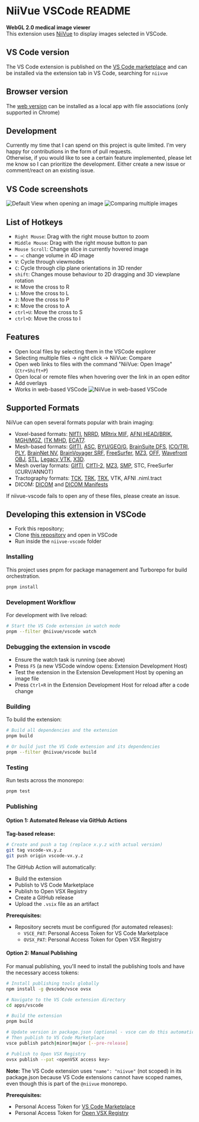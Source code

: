 # NiiVue VSCode README

**WebGL 2.0 medical image viewer**  
This extension uses [NiiVue](https://github.com/niivue/niivue) to display images selected in VSCode.  

## VS Code version

The VS Code extension is published on the [VS Code marketplace](https://marketplace.visualstudio.com/items?itemName=KorbinianEckstein.niivue) and can be installed via the extension tab in VS Code, searching for `niivue`

## Browser version

The [web version](https://korbinian90.github.io/niivue-vscode) can be installed as a local app with file associations (only supported in Chrome)

## Development

Currently my time that I can spend on this project is quite limited. I'm very happy for contributions in the form of pull requests.  
Otherwise, if you would like to see a certain feature implemented, please let me know so I can prioritize the development. Either create a new issue or comment/react on an existing issue.  

## VS Code screenshots

![Default View when opening an image](media/default_view.png)
![Comparing multiple images](media/compare_view.png)

## List of Hotkeys

- `Right Mouse`: Drag with the right mouse button to zoom
- `Middle Mouse`: Drag with the right mouse button to pan
- `Mouse Scroll`: Change slice in currently hovered image
- `← →`: change volume in 4D image
- `V`: Cycle through viewmodes
- `C`: Cycle through clip plane orientations in 3D render
- `shift`: Changes mouse behaviour to 2D dragging and 3D viewplane rotation
- `H`: Move the cross to R
- `L`: Move the cross to L
- `J`: Move the cross to P
- `K`: Move the cross to A
- `ctrl+U`: Move the cross to S
- `ctrl+D`: Move the cross to I

## Features

- Open local files by selecting them in the VSCode explorer
- Selecting multiple files -> right click -> NiiVue: Compare
- Open web links to files with the command "NiiVue: Open Image" (`Ctr+Shift+P`)
- Open local or remote files when hovering over the link in an open editor
- Add overlays
- Works in web-based VSCode
![NiiVue in web-based VSCode](media/web_based.png)

## Supported Formats

NiiVue can open several formats popular with brain imaging:

- Voxel-based formats: [NIfTI](https://brainder.org/2012/09/23/the-nifti-file-format/), [NRRD](http://teem.sourceforge.net/nrrd/format.html), [MRtrix MIF](https://mrtrix.readthedocs.io/en/latest/getting_started/image_data.html#mrtrix-image-formats), [AFNI HEAD/BRIK](https://afni.nimh.nih.gov/pub/dist/doc/program_help/README.attributes.html), [MGH/MGZ](https://surfer.nmr.mgh.harvard.edu/fswiki/FsTutorial/MghFormat), [ITK MHD](https://itk.org/Wiki/ITK/MetaIO/Documentation#Reading_a_Brick-of-Bytes_.28an_N-Dimensional_volume_in_a_single_file.29), [ECAT7](https://github.com/openneuropet/PET2BIDS/tree/28aae3fab22309047d36d867c624cd629c921ca6/ecat_validation/ecat_info).
- Mesh-based formats: [GIfTI](https://www.nitrc.org/projects/gifti/), [ASC](http://www.grahamwideman.com/gw/brain/fs/surfacefileformats.htm), [BYU/GEO/G](http://www.grahamwideman.com/gw/brain/fs/surfacefileformats.htm), [BrainSuite DFS](http://brainsuite.org/formats/dfs/), [ICO/TRI](http://www.grahamwideman.com/gw/brain/fs/surfacefileformats.htm), [PLY](<https://en.wikipedia.org/wiki/PLY_(file_format)>), [BrainNet NV](https://www.nitrc.org/projects/bnv/), [BrainVoyager SRF](https://support.brainvoyager.com/brainvoyager/automation-development/84-file-formats/344-users-guide-2-3-the-format-of-srf-files), [FreeSurfer](http://www.grahamwideman.com/gw/brain/fs/surfacefileformats.htm), [MZ3](https://github.com/neurolabusc/surf-ice/tree/master/mz3), [OFF](<https://en.wikipedia.org/wiki/OFF_(file_format)>), [Wavefront OBJ](https://brainder.org/tag/obj/), [STL](https://medium.com/3d-printing-stories/why-stl-format-is-bad-fea9ecf5e45), [Legacy VTK](https://vtk.org/wp-content/uploads/2015/04/file-formats.pdf), [X3D](https://3dprint.nih.gov/).
- Mesh overlay formats: [GIfTI](https://www.nitrc.org/projects/gifti/), [CIfTI-2](https://balsa.wustl.edu/about/fileTypes), [MZ3](https://github.com/neurolabusc/surf-ice/tree/master/mz3), [SMP](https://support.brainvoyager.com/brainvoyager/automation-development/84-file-formats/40-the-format-of-smp-files), STC, FreeSurfer (CURV/ANNOT)
- Tractography formats: [TCK](https://mrtrix.readthedocs.io/en/latest/getting_started/image_data.html#tracks-file-format-tck), [TRK](http://trackvis.org/docs/?subsect=fileformat), [TRX](https://github.com/frheault/tractography_file_format), VTK, AFNI .niml.tract
- DICOM: [DICOM](https://dicom.nema.org/medical/dicom/current/output/chtml/part10/chapter_7.html) and [DICOM Manifests](docs/development-notes/dicom-manifests.md)

If niivue-vscode fails to open any of these files, please create an issue.

## Developing this extension in VSCode

- Fork this repository;
- Clone [this repository](https://github.com/niivue/niivue-vscode) and open in VSCode
- Run inside the `niivue-vscode` folder

### Installing

This project uses pnpm for package management and Turborepo for build orchestration.

```bash
pnpm install
```

### Development Workflow

For development with live reload:

```bash
# Start the VS Code extension in watch mode
pnpm --filter @niivue/vscode watch
```

### Debugging the extension in vscode

- Ensure the watch task is running (see above)
- Press `F5` (a new VSCode window opens: Extension Development Host)
- Test the extension in the Extension Development Host by opening an image file
- Press `Ctrl+R` in the Extension Development Host for reload after a code change

### Building

To build the extension:

```bash
# Build all dependencies and the extension
pnpm build

# Or build just the VS Code extension and its dependencies
pnpm --filter @niivue/vscode build
```

### Testing

Run tests across the monorepo:

```bash
pnpm test
```

### Publishing


#### Option 1: Automated Release via GitHub Actions

**Tag-based release:**
```bash
# Create and push a tag (replace x.y.z with actual version)
git tag vscode-vx.y.z
git push origin vscode-vx.y.z
```

The GitHub Action will automatically:
- Build the extension
- Publish to VS Code Marketplace
- Publish to Open VSX Registry
- Create a GitHub release
- Upload the `.vsix` file as an artifact

**Prerequisites:**
- Repository secrets must be configured (for automated releases):
  - `VSCE_PAT`: Personal Access Token for VS Code Marketplace
  - `OVSX_PAT`: Personal Access Token for Open VSX Registry

#### Option 2: Manual Publishing

For manual publishing, you'll need to install the publishing tools and have the necessary access tokens:

```bash
# Install publishing tools globally
npm install -g @vscode/vsce ovsx

# Navigate to the VS Code extension directory
cd apps/vscode

# Build the extension
pnpm build

# Update version in package.json (optional - vsce can do this automatically)
# Then publish to VS Code Marketplace
vsce publish patch|minor|major [--pre-release]

# Publish to Open VSX Registry
ovsx publish --pat <openVSX access key>
```

**Note:** The VS Code extension uses `"name": "niivue"` (not scoped) in its package.json because VS Code extensions cannot have scoped names, even though this is part of the `@niivue` monorepo.

**Prerequisites:**
- Personal Access Token for [VS Code Marketplace](https://marketplace.visualstudio.com/manage)
- Personal Access Token for [Open VSX Registry](https://open-vsx.org/)

